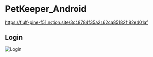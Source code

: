 # PetKeeper_Android

https://fluff-pine-f51.notion.site/3c48784f35a2462ca85182f182e401af

## Login
![Login](https://github.com/kang9366/PetKeeper_Android/assets/63611804/cde4c0c3-752e-426c-a37a-e0737111e3be)
